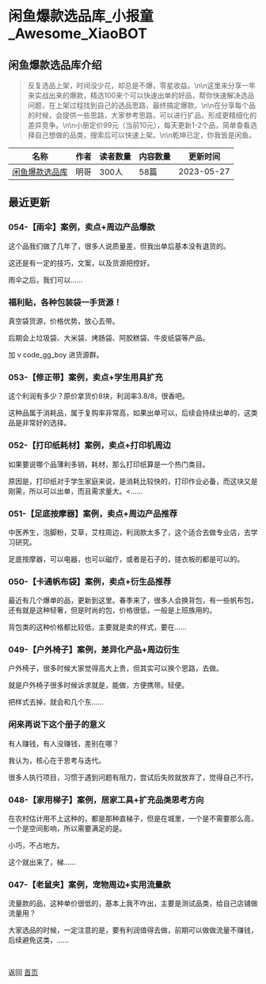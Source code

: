 # 闲鱼爆款选品库_小报童_Awesome_XiaoBOT

## 闲鱼爆款选品库介绍
> 反复选品上架，时间没少花，却总是不爆，零星收益。\n\n这里来分享一年来实战出来的爆款，精选100来个可以快速出单的好品，帮你快速解决选品问题，在上架过程找到自己的选品思路，最终搞定爆款。\n\n在分享每个品的时候，会提供一些思路，大家参考思路，可以进行扩品，形成更精细化的差异竞争。\n\n小册定价99元（当前10元），每天更新1-2个品，简单查看选择自己想做的品类，搜索后可以快速上架。\n\n乾坤已定，你我皆是闲鱼。  
  


|名称|作者|读者数量|内容数量|更新时间|
|---|---|---|---|---|
|[闲鱼爆款选品库](https://xiaobot.net/p/xianyu_share?refer=0b133df9-27dc-423b-8101-639049001c13)|明哥|300人|58篇|2023-05-27|

## 最近更新
### 054-【雨伞】案例，卖点+周边产品爆款

这个品我们做了几年了，很多人说质量差，但我出单后基本没有退货的。

这还是有一定的技巧，文案，以及货源把控好。

雨伞之后，我们可以......

### 福利贴，各种包装袋一手货源！

真空袋货源，价格优势，放心去带。

后期会上垃圾袋、大米袋、烤肠袋、阿胶糕袋、牛皮纸袋等产品。

加 v code_gg_boy 进货源群。

### 053-【修正带】案例，卖点+学生用具扩充

这个利润有多少？原价拿货价8块，利润率3.8/8，很香吧。

这种品属于消耗品，属于复购率非常高，如果出单可以，后续会持续出单的，这类品是非常好的选择。

### 052-【打印纸耗材】案例，卖点+打印机周边

如果要说哪个品薄利多销，耗材，那么打印纸算是一个热门类目。

原因是，打印纸对于学生家庭来说，是消耗比较快的，打印作业必备，而这块又是刚需，所以可以出单，而且需求量大。<......

### 051-【足底按摩器】案例，卖点+周边产品推荐

中医养生，泡脚粉，艾草，艾柱周边，利润款太多了，这个适合去做专业店，去学习研究。

足底按摩器，可以电器，也可以磁疗，或者是石子的，搓衣板的都是可以的。

### 050-【卡通帆布袋】案例，卖点+衍生品推荐

最近有几个爆单的品，更新到这里。春季来了，很多人会换背包，有一些帆布包，还有就是这种轻奢，但是时尚的包，价格很低，一般是上班族用的。

背包类的这种价格都比较低，主要就是卖的样式，要在......

### 049-【户外椅子】案例，差异化产品+周边衍生

户外椅子，很多时候大家觉得高大上贵，但其实可以换个思路，去做。

就是户外椅子很多时候诉求就是，能做，方便携带。轻便。

把样式去掉，就会和几个东......

### 闲来再说下这个册子的意义

有人赚钱，有人没赚钱，差别在哪？

我认为，核心在于思考与迭代。

很多人执行项目，习惯于遇到问题有阻力，尝试后失败就放弃了，觉得自己不行。

### 048-【家用梯子】案例，居家工具+扩充品类思考方向

在农村估计用不上这种的，都是那种直梯子，但是在城里，一个是不需要那么高，一个是空间影响，所以需要满足的是。

小巧，不占地方。

这个就出来了，梯......

### 047-【老鼠夹】案例，宠物周边+实用流量款

流量款的品，这种单价很低的，基本上我不咋出，主要是测试品类，给自己店铺做流量用？

大家选品的时候，一定注意的是，要有利润值得去做，前期可以做做流量不赚钱，后续避免这类，......


<a href="https://github.com/Reno9527/awesome-xiaobot" style="color: white; text-decoration: none;">awesome-xiaobot</a>

返回 [首页](../README.md)
